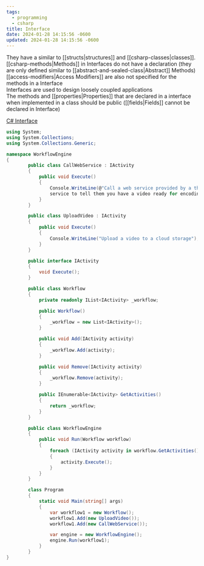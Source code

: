 ```yaml
---
tags:
  - programming
  - csharp
title: Interface
date: 2024-01-28 14:15:56 -0600
updated: 2024-01-28 14:15:56 -0600
---
```


They have a similar to [[structs|structures]] and [[csharp-classes|classes]]. [[csharp-methods|Methods]] in Interfaces do not have a declaration (they are only defined similar to [[abstract-and-sealed-class|Abstract]] Methods)  
[[access-modifiers|Access Modifiers]] are also not specified for the methods in a Interface  
Interfaces are used to design loosely coupled applications  
The methods and [[properties|Properties]] that are declared in a interface when implemented in a class should be public ([[fields|Fields]] cannot be declared in Interface)

[C# Interface](https://www.w3schools.com/cs/cs_interface.php)

````csharp
using System;
using System.Collections;
using System.Collections.Generic;

namespace WorkflowEngine
{
		public class CallWebService : IActivity
		{
			public void Execute()
			{
				Console.WriteLine(@"Call a web service provided by a third-party video encoding 
				service to tell them you have a video ready for encoding");
			}
		}

		public class UploadVideo : IActivity
		{
			public void Execute()
			{
				Console.WriteLine("Upload a video to a cloud storage");
			}
		}

		public interface IActivity
		{
			void Execute();
		}

		public class Workflow
		{
			private readonly IList<IActivity> _workflow;

			public Workflow()
			{
				_workflow = new List<IActivity>();
			}

			public void Add(IActivity activity)
			{
				_workflow.Add(activity);
			}

			public void Remove(IActivity activity)
			{
				_workflow.Remove(activity);
			}

			public IEnumerable<IActivity> GetActivities()
			{
				return _workflow;
			}
		}

		public class WorkflowEngine
		{
			public void Run(Workflow workflow)
			{
				foreach (IActivity activity in workflow.GetActivities())
				{
					activity.Execute();
				}
			}
		}

		class Program
		{
			static void Main(string[] args)
			{
				var workflow1 = new Workflow();
				workflow1.Add(new UploadVideo());
				workflow1.Add(new CallWebService());

				var engine = new WorkflowEngine();
				engine.Run(workflow1);
			}
		}
}
````
